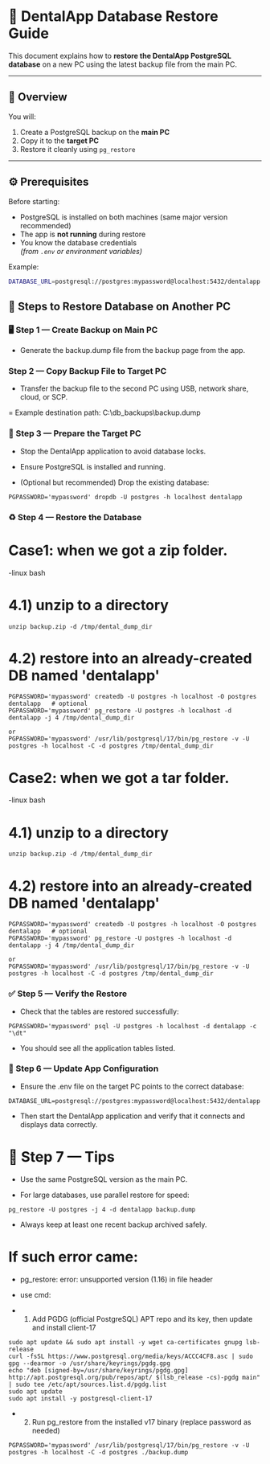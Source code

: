 # 🦷 DentalApp Database Restore Guide

This document explains how to **restore the DentalApp PostgreSQL database** on a new PC using the latest backup file from the main PC.

---

## 🧩 Overview

You will:
1. Create a PostgreSQL backup on the **main PC**
2. Copy it to the **target PC**
3. Restore it cleanly using `pg_restore`

---

## ⚙️ Prerequisites

Before starting:
- PostgreSQL is installed on both machines (same major version recommended)
- The app is **not running** during restore
- You know the database credentials  
  *(from `.env` or environment variables)*

Example:
```bash
DATABASE_URL=postgresql://postgres:mypassword@localhost:5432/dentalapp
```

## 🧭 Steps to Restore Database on Another PC

### 🖥️ Step 1 — Create Backup on Main PC
- Generate the backup.dump file from the backup page from the app.

### Step 2 — Copy Backup File to Target PC
- Transfer the backup file to the second PC using USB, network share, cloud, or SCP.

= Example destination path:
C:\db_backups\backup.dump

### 🧹 Step 3 — Prepare the Target PC
- Stop the DentalApp application to avoid database locks.
- Ensure PostgreSQL is installed and running.

- (Optional but recommended) Drop the existing database:
```
PGPASSWORD='mypassword' dropdb -U postgres -h localhost dentalapp
```

### ♻️ Step 4 — Restore the Database

# Case1: when we got a zip folder.
-linux bash

# 4.1) unzip to a directory
```
unzip backup.zip -d /tmp/dental_dump_dir
```


# 4.2) restore into an already-created DB named 'dentalapp'
```
PGPASSWORD='mypassword' createdb -U postgres -h localhost -O postgres dentalapp   # optional
PGPASSWORD='mypassword' pg_restore -U postgres -h localhost -d dentalapp -j 4 /tmp/dental_dump_dir

or
PGPASSWORD='mypassword' /usr/lib/postgresql/17/bin/pg_restore -v -U postgres -h localhost -C -d postgres /tmp/dental_dump_dir
```

# Case2: when we got a tar folder.
-linux bash

# 4.1) unzip to a directory
```
unzip backup.zip -d /tmp/dental_dump_dir
```


# 4.2) restore into an already-created DB named 'dentalapp'
```
PGPASSWORD='mypassword' createdb -U postgres -h localhost -O postgres dentalapp   # optional
PGPASSWORD='mypassword' pg_restore -U postgres -h localhost -d dentalapp -j 4 /tmp/dental_dump_dir

or
PGPASSWORD='mypassword' /usr/lib/postgresql/17/bin/pg_restore -v -U postgres -h localhost -C -d postgres /tmp/dental_dump_dir
```


### ✅ Step 5 — Verify the Restore

- Check that the tables are restored successfully:
```
PGPASSWORD='mypassword' psql -U postgres -h localhost -d dentalapp -c "\dt"
```

- You should see all the application tables listed.

### 🧩 Step 6 — Update App Configuration

- Ensure the .env file on the target PC points to the correct database:
```
DATABASE_URL=postgresql://postgres:mypassword@localhost:5432/dentalapp
```

- Then start the DentalApp application and verify that it connects and displays data correctly.

# 🧠 Step 7 — Tips

- Use the same PostgreSQL version as the main PC.


- For large databases, use parallel restore for speed:
```
pg_restore -U postgres -j 4 -d dentalapp backup.dump
```

- Always keep at least one recent backup archived safely.


# If such error came: 

- pg_restore: error: unsupported version (1.16) in file header

- use cmd:

- 1) Add PGDG (official PostgreSQL) APT repo and its key, then update and install client-17
```
sudo apt update && sudo apt install -y wget ca-certificates gnupg lsb-release
curl -fsSL https://www.postgresql.org/media/keys/ACCC4CF8.asc | sudo gpg --dearmor -o /usr/share/keyrings/pgdg.gpg
echo "deb [signed-by=/usr/share/keyrings/pgdg.gpg] http://apt.postgresql.org/pub/repos/apt/ $(lsb_release -cs)-pgdg main" | sudo tee /etc/apt/sources.list.d/pgdg.list
sudo apt update
sudo apt install -y postgresql-client-17
```

- 2) Run pg_restore from the installed v17 binary (replace password as needed)
```
PGPASSWORD='mypassword' /usr/lib/postgresql/17/bin/pg_restore -v -U postgres -h localhost -C -d postgres ./backup.dump
```